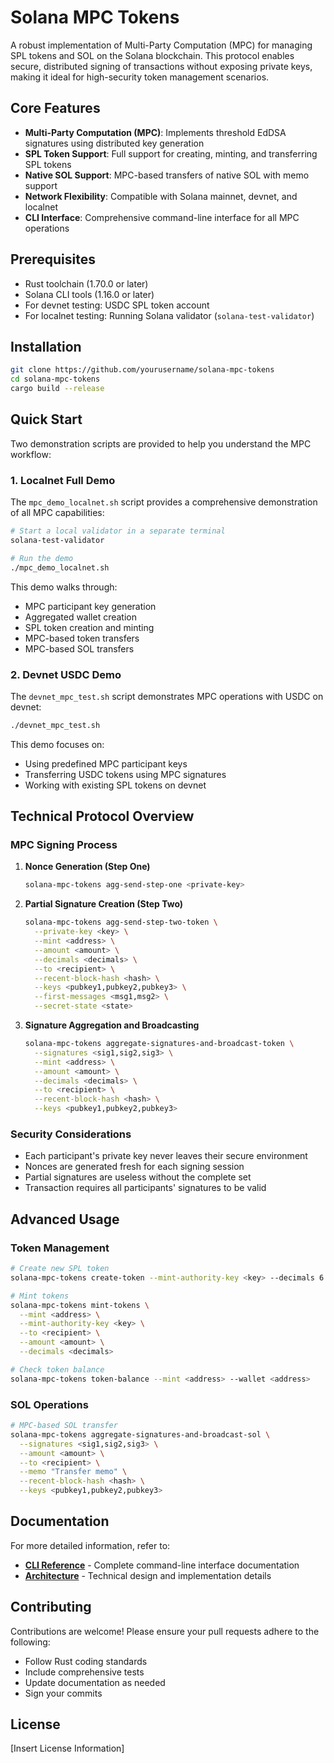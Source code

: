 # Solana MPC Tokens

A robust implementation of Multi-Party Computation (MPC) for managing SPL tokens and SOL on the Solana blockchain. This protocol enables secure, distributed signing of transactions without exposing private keys, making it ideal for high-security token management scenarios.

## Core Features

- **Multi-Party Computation (MPC)**: Implements threshold EdDSA signatures using distributed key generation
- **SPL Token Support**: Full support for creating, minting, and transferring SPL tokens
- **Native SOL Support**: MPC-based transfers of native SOL with memo support
- **Network Flexibility**: Compatible with Solana mainnet, devnet, and localnet
- **CLI Interface**: Comprehensive command-line interface for all MPC operations

## Prerequisites

- Rust toolchain (1.70.0 or later)
- Solana CLI tools (1.16.0 or later)
- For devnet testing: USDC SPL token account
- For localnet testing: Running Solana validator (`solana-test-validator`)

## Installation

```bash
git clone https://github.com/yourusername/solana-mpc-tokens
cd solana-mpc-tokens
cargo build --release
```

## Quick Start

Two demonstration scripts are provided to help you understand the MPC workflow:

### 1. Localnet Full Demo

The `mpc_demo_localnet.sh` script provides a comprehensive demonstration of all MPC capabilities:

```bash
# Start a local validator in a separate terminal
solana-test-validator

# Run the demo
./mpc_demo_localnet.sh
```

This demo walks through:
- MPC participant key generation
- Aggregated wallet creation
- SPL token creation and minting
- MPC-based token transfers
- MPC-based SOL transfers

### 2. Devnet USDC Demo

The `devnet_mpc_test.sh` script demonstrates MPC operations with USDC on devnet:

```bash
./devnet_mpc_test.sh
```

This demo focuses on:
- Using predefined MPC participant keys
- Transferring USDC tokens using MPC signatures
- Working with existing SPL tokens on devnet

## Technical Protocol Overview

### MPC Signing Process

1. **Nonce Generation (Step One)**
   ```bash
   solana-mpc-tokens agg-send-step-one <private-key>
   ```

2. **Partial Signature Creation (Step Two)**
   ```bash
   solana-mpc-tokens agg-send-step-two-token \
     --private-key <key> \
     --mint <address> \
     --amount <amount> \
     --decimals <decimals> \
     --to <recipient> \
     --recent-block-hash <hash> \
     --keys <pubkey1,pubkey2,pubkey3> \
     --first-messages <msg1,msg2> \
     --secret-state <state>
   ```

3. **Signature Aggregation and Broadcasting**
   ```bash
   solana-mpc-tokens aggregate-signatures-and-broadcast-token \
     --signatures <sig1,sig2,sig3> \
     --mint <address> \
     --amount <amount> \
     --decimals <decimals> \
     --to <recipient> \
     --recent-block-hash <hash> \
     --keys <pubkey1,pubkey2,pubkey3>
   ```

### Security Considerations

- Each participant's private key never leaves their secure environment
- Nonces are generated fresh for each signing session
- Partial signatures are useless without the complete set
- Transaction requires all participants' signatures to be valid

## Advanced Usage

### Token Management

```bash
# Create new SPL token
solana-mpc-tokens create-token --mint-authority-key <key> --decimals 6

# Mint tokens
solana-mpc-tokens mint-tokens \
  --mint <address> \
  --mint-authority-key <key> \
  --to <recipient> \
  --amount <amount> \
  --decimals <decimals>

# Check token balance
solana-mpc-tokens token-balance --mint <address> --wallet <address>
```

### SOL Operations

```bash
# MPC-based SOL transfer
solana-mpc-tokens aggregate-signatures-and-broadcast-sol \
  --signatures <sig1,sig2,sig3> \
  --amount <amount> \
  --to <recipient> \
  --memo "Transfer memo" \
  --recent-block-hash <hash> \
  --keys <pubkey1,pubkey2,pubkey3>
```

## Documentation

For more detailed information, refer to:
- **[CLI Reference](./documentation/cli-reference.md)** - Complete command-line interface documentation
- **[Architecture](./documentation/architecture.md)** - Technical design and implementation details

## Contributing

Contributions are welcome! Please ensure your pull requests adhere to the following:

- Follow Rust coding standards
- Include comprehensive tests
- Update documentation as needed
- Sign your commits

## License

[Insert License Information] 